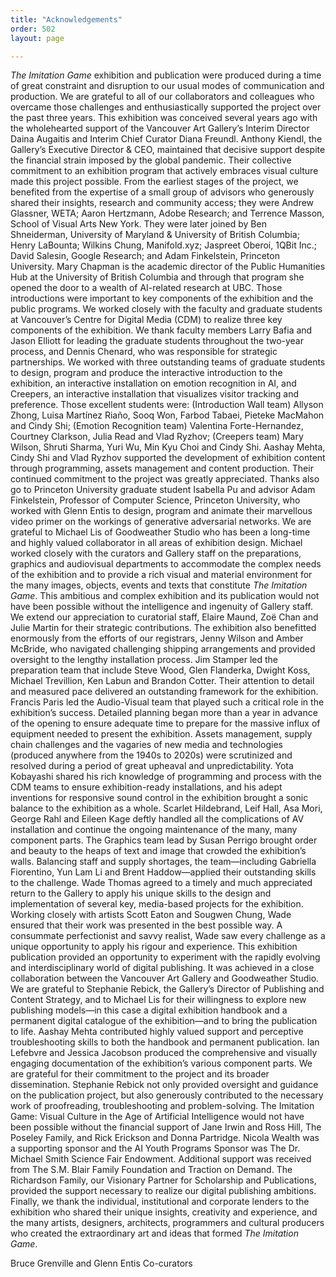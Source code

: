 ```yaml
---
title: "Acknowledgements"
order: 502
layout: page

---
```


*The Imitation Game* exhibition and publication were produced during a time of great constraint and disruption to our usual modes of communication and production. We are grateful to all of our collaborators and colleagues who overcame those challenges and enthusiastically supported the project over the past three years. 
This exhibition was conceived several years ago with the wholehearted support of the Vancouver Art Gallery’s Interim Director Daina Augaitis and Interim Chief Curator Diana Freundl. Anthony Kiendl, the Gallery’s Executive Director & CEO, maintained that decisive support despite the financial strain imposed by the global pandemic. Their collective commitment to an exhibition program that actively embraces visual culture made this project possible. 
From the earliest stages of the project, we benefited from the expertise of a small group of advisors who generously shared their insights, research and community access; they were Andrew Glassner, WETA; Aaron Hertzmann, Adobe Research; and Terrence Masson, School of Visual Arts New York. They were later joined by Ben Shneiderman, University of Maryland & University of British Columbia; Henry LaBounta; Wilkins Chung, Manifold.xyz; Jaspreet Oberoi, 1QBit Inc.; David Salesin, Google Research; and Adam Finkelstein, Princeton University. 
Mary Chapman is the academic director of the Public Humanities Hub at the University of British Columbia and through that program she opened the door to a wealth of AI-related research at UBC. Those introductions were important to key components of the exhibition and the public programs. 
We worked closely with the faculty and graduate students at Vancouver’s Centre for Digital Media (CDM) to realize three key components of the exhibition. We thank faculty members Larry Bafia and Jason Elliott for leading the graduate students throughout the two-year process, and Dennis Chenard, who was responsible for strategic partnerships. We worked with three outstanding teams of graduate students to design, program and produce the interactive introduction to the exhibition, an interactive installation on emotion recognition in AI, and Creepers, an interactive installation that visualizes visitor tracking and preference. Those excellent students were: (Introduction Wall team) Allyson Zhong, Luisa Martínez Riaño, Sooq Won, Farbod Tabaei, Pieteke MacMahon and Cindy Shi; (Emotion Recognition team) Valentina Forte-Hernandez, Courtney Clarkson, Julia Read and Vlad Ryzhov; (Creepers team) Mary Wilson, Shruti Sharma, Yuri Wu, Min Kyu Choi and Cindy Shi. Aashay Mehta, Cindy Shi and Vlad Ryzhov supported the development of exhibition content through programming, assets management and content production. Their continued commitment to the project was greatly appreciated. 
Thanks also go to Princeton University graduate student Isabella Pu and advisor Adam Finkelstein, Professor of Computer Science, Princeton University, who worked with Glenn Entis to design, program and animate their marvellous video primer on the workings of generative adversarial networks. 
We are grateful to Michael Lis of Goodweather Studio who has been a long-time and highly valued collaborator in all areas of exhibition design. Michael worked closely with the curators and Gallery staff on the preparations, graphics and audiovisual departments to accommodate the complex needs of the exhibition and to provide a rich visual and material environment for the many images, objects, events and texts that constitute *The Imitation Game*. 
This ambitious and complex exhibition and its publication would not have been possible without the intelligence and ingenuity of Gallery staff. We extend our appreciation to curatorial staff, Elaire Maund, Zoë Chan and Julie Martin for their strategic contributions. The exhibition also benefitted enormously from the efforts of our registrars, Jenny Wilson and Amber McBride, who navigated challenging shipping arrangements and provided oversight to the lengthy installation process. Jim Stamper led the preparation team that include Steve Wood, Glen Flanderka, Dwight Koss, Michael Trevillion, Ken Labun and Brandon Cotter. Their attention to detail and measured pace delivered an outstanding framework for the exhibition. 
Francis Paris led the Audio-Visual team that played such a critical role in the exhibition’s success. Detailed planning began more than a year in advance of the opening to ensure adequate time to prepare for the massive influx of equipment needed to present the exhibition. Assets management, supply chain challenges and the vagaries of new media and technologies (produced anywhere from the 1940s to 2020s) were scrutinized and resolved during a period of great upheaval and unpredictability. Yota Kobayashi shared his rich knowledge of programming and process with the CDM teams to ensure exhibition-ready installations, and his adept inventions for responsive sound control in the exhibition brought a sonic balance to the exhibition as a whole. Scarlet Hildebrand, Leif Hall, Asa Mori, George Rahl and Eileen Kage deftly handled all the complications of AV installation and continue the ongoing maintenance of the many, many component parts. The Graphics team lead by Susan Perrigo brought order and beauty to the heaps of text and image that crowded the exhibition’s walls. Balancing staff and supply shortages, the team—including Gabriella Fiorentino, Yun Lam Li and Brent Haddow—applied their outstanding skills to the challenge.
Wade Thomas agreed to a timely and much appreciated return to the Gallery to apply his unique skills to the design and implementation of several key, media-based projects for the exhibition. Working closely with artists Scott Eaton and Sougwen Chung, Wade ensured that their work was presented in the best possible way. A consummate perfectionist and savvy realist, Wade saw every challenge as a unique opportunity to apply his rigour and experience.
This exhibition publication provided an opportunity to experiment with the rapidly evolving and interdisciplinary world of digital publishing. It was achieved in a close collaboration between the Vancouver Art Gallery and Goodweather Studio. We are grateful to Stephanie Rebick, the Gallery’s Director of Publishing and Content Strategy, and to Michael Lis for their willingness to explore new publishing models—in this case a digital exhibition handbook and a permanent digital catalogue of the exhibition—and to bring the publication to life. Aashay Mehta contributed highly valued support and perceptive troubleshooting skills to both the handbook and permanent publication. Ian Lefebvre and Jessica Jacobson produced the comprehensive and visually engaging documentation of the exhibition’s various component parts. We are grateful for their commitment to the project and its broader dissemination. Stephanie Rebick not only provided oversight and guidance on the publication project, but also generously contributed to the necessary work of proofreading, troubleshooting and problem-solving.
The Imitation Game: Visual Culture in the Age of Artificial Intelligence would not have been possible without the financial support of Jane Irwin and Ross Hill, The Poseley Family, and Rick Erickson and Donna Partridge. Nicola Wealth was a supporting sponsor and the AI Youth Programs Sponsor was The Dr. Michael Smith Science Fair Endowment. Additional support was received from The S.M. Blair Family Foundation and Traction on Demand. The Richardson Family, our Visionary Partner for Scholarship and Publications, provided the support necessary to realize our digital publishing ambitions. 
Finally, we thank the individual, institutional and corporate lenders to the exhibition who shared their unique insights, creativity and experience, and the many artists, designers, architects, programmers and cultural producers who created the extraordinary art and ideas that formed *The Imitation Game*. 


Bruce Grenville and Glenn Entis
Co-curators
